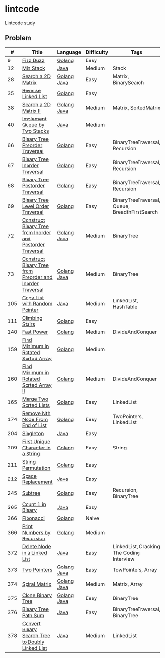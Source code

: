 # lintcode
Lintcode study

## Problem
|#|Title|Language|Difficulty|Tags|
|-|-----|--------|----------|----|
|9|[Fizz Buzz](http://www.lintcode.com/en/problem/fizz-buzz/)|[Golang](https://github.com/ZacharyChang/lintcode/tree/master/problem/009.fizz-buzz)|Easy|
|12|[Min Stack](http://www.lintcode.com/en/problem/min-stack/)|[Java](https://github.com/ZacharyChang/lintcode/tree/master/problem/012.min-stack)|Medium|Stack
|28|[Search a 2D Matrix](http://www.lintcode.com/en/problem/search-a-2d-matrix/)|[Golang](https://github.com/ZacharyChang/lintcode/tree/master/problem/028.search-a-2d-matrix/solution.go) [Java](https://github.com/ZacharyChang/lintcode/tree/master/problem/028.search-a-2d-matrix/Solution.java)|Easy|Matrix, BinarySearch
|35|[Reverse Linked List](http://www.lintcode.com/en/problem/reverse-linked-list/)|[Golang](https://github.com/ZacharyChang/lintcode/tree/master/problem/035.reverse-linked-list)|Easy|
|38|[Search a 2D Matrix II](https://www.lintcode.com/en/problem/search-a-2d-matrix-ii/)|[Golang](https://github.com/ZacharyChang/lintcode/tree/master/problem/038.search-a-2d-matrix-ii/solution.go) [Java](https://github.com/ZacharyChang/lintcode/tree/master/problem/038.search-a-2d-matrix-ii/Solution.java)|Medium|Matrix, SortedMatrix|
|40|[Implement Queue by Two Stacks](https://www.lintcode.com/en/problem/implement-queue-by-two-stacks/)|[Java](https://github.com/ZacharyChang/lintcode/tree/master/problem/040.implement-queue-by-two-stacks)|Medium|
|66|[Binary Tree Preorder Traversal](https://www.lintcode.com/en/problem/binary-tree-preorder-traversal/)|[Golang](https://github.com/ZacharyChang/lintcode/tree/master/problem/066.binary-tree-preorder-traversal)|Easy|BinaryTreeTraversal, Recursion|
|67|[Binary Tree Inorder Traversal](https://www.lintcode.com/en/problem/binary-tree-inorder-traversal/)|[Golang](https://github.com/ZacharyChang/lintcode/tree/master/problem/067.binary-tree-inorder-traversal)|Easy|BinaryTreeTraversal, Recursion|
|68|[Binary Tree Postorder Traversal](https://www.lintcode.com/en/problem/binary-tree-postorder-traversal/)|[Golang](https://github.com/ZacharyChang/lintcode/tree/master/problem/068.binary-tree-postorder-traversal)|Easy|BinaryTreeTraversal, Recursion|
|69|[Binary Tree Level Order Traversal](https://www.lintcode.com/en/problem/binary-tree-level-order-traversal/)|[Golang](https://github.com/ZacharyChang/lintcode/tree/master/problem/069.binary-tree-level-order-traversal)|Easy|BinaryTreeTraversal, Queue, BreadthFirstSearch|
|72|[Construct Binary Tree from Inorder and Postorder Traversal](https://www.lintcode.com/en/problem/construct-binary-tree-from-inorder-and-postorder-traversal/)|[Golang](https://github.com/ZacharyChang/lintcode/tree/master/problem/072.construct-binary-tree-from-inorder-and-postorder-traversal/solution.go) [Java](https://github.com/ZacharyChang/lintcode/tree/master/problem/072.construct-binary-tree-from-inorder-and-postorder-traversal/Solution.java)|Medium|BinaryTree|
|73|[Construct Binary Tree from Preorder and Inorder Traversal](https://www.lintcode.com/en/problem/construct-binary-tree-from-preorder-and-inorder-traversa/)|[Golang](https://github.com/ZacharyChang/lintcode/tree/master/problem/073.construct-binary-tree-from-preorder-and-inorder-traversal/solution.go) [Java](https://github.com/ZacharyChang/lintcode/tree/master/problem/073.construct-binary-tree-from-preorder-and-inorder-traversal/Solution.java)|Medium|BinaryTree|
|105|[Copy List with Random Pointer](http://www.lintcode.com/en/problem/copy-list-with-random-pointer/)|[Java](https://github.com/ZacharyChang/lintcode/tree/master/problem/105.copy-list-with-random-pointer)|Medium|LinkedList, HashTable
|111|[Climbing Stairs](http://www.lintcode.com/en/problem/climbing-stairs/)|[Golang](https://github.com/ZacharyChang/lintcode/tree/master/problem/111.climbing-stairs)|Easy|
|140|[Fast Power](http://www.lintcode.com/en/problem/fast-power/)|[Golang](https://github.com/ZacharyChang/lintcode/tree/master/problem/140.fast-power)|Medium|DivideAndConquer|
|159|[Find Minimum in Rotated Sorted Array](https://www.lintcode.com/en/problem/find-minimum-in-rotated-sorted-array/)|[Golang](https://github.com/ZacharyChang/lintcode/tree/master/problem/159.find-minimum-in-rotated-sorted-array)|Medium|
|160|[Find Minimum in Rotated Sorted Array II](https://www.lintcode.com/en/problem/find-minimum-in-rotated-sorted-array-ii/)|[Golang](https://github.com/ZacharyChang/lintcode/tree/master/problem/160.find-minimum-in-rotated-sorted-array-ii)|Medium|DivideAndConquer|
|165|[Merge Two Sorted Lists](https://www.lintcode.com/en/problem/merge-two-sorted-lists/)|[Golang](https://github.com/ZacharyChang/lintcode/tree/master/problem/165.merge-two-sorted-lists)|Easy|LinkedList|
|174|[Remove Nth Node From End of List](https://www.lintcode.com/en/problem/remove-nth-node-from-end-of-list/)|[Golang](https://github.com/ZacharyChang/lintcode/tree/master/problem/174.remove-nth-node-from-end-of-list)|Easy|TwoPointers, LinkedList|
|204|[Singleton](http://www.lintcode.com/en/problem/singleton/)|[Java](https://github.com/ZacharyChang/lintcode/tree/master/problem/204.singleton)|Easy|
|209|[First Unique Character in a String](http://www.lintcode.com/en/problem/first-unique-character-in-a-string/)|[Golang](https://github.com/ZacharyChang/lintcode/tree/master/problem/209.first-unique-character-in-a-string)|Easy|String|
|211|[String Permutation](http://www.lintcode.com/en/problem/string-permutation/)|[Golang](https://github.com/ZacharyChang/lintcode/tree/master/problem/211.string-permutation)|Easy|
|212|[Space Replacement](http://www.lintcode.com/en/problem/space-replacement/)|[Java](https://github.com/ZacharyChang/lintcode/tree/master/problem/212.space-replacement)|Easy|
|245|[Subtree](http://www.lintcode.com/en/problem/subtree/)|[Golang](https://github.com/ZacharyChang/lintcode/tree/master/problem/245.subtree)|Easy|Recursion, BinaryTree
|365|[Count 1 in Binary](http://www.lintcode.com/en/problem/count-1-in-binary/)|[Java](https://github.com/ZacharyChang/lintcode/tree/master/problem/365.count-one-in-binary)|Easy|
|366|[Fibonacci](http://www.lintcode.com/en/problem/fibonacci/)|[Golang](https://github.com/ZacharyChang/lintcode/tree/master/problem/366.fibonacci)|Naive|
|366|[Print Numbers by Recursion](http://www.lintcode.com/en/problem/print-numbers-by-recursion/)|[Golang](https://github.com/ZacharyChang/lintcode/tree/master/problem/371.print-numbers-by-recursion)|Medium|
|372|[Delete Node in a Linked List](http://www.lintcode.com/en/problem/delete-node-in-a-linked-list/)|[Java](https://github.com/ZacharyChang/lintcode/tree/master/problem/372.delete-node-in-a-linked-list/Solution.java)|Easy|LinkedList, Cracking The Coding Interview|
|373|[Two Pointers](http://www.lintcode.com/en/problem/partition-array-by-odd-and-even/)|[Golang](https://github.com/ZacharyChang/lintcode/tree/master/problem/373.partition-array-by-odd-and-even/solution.go) [Java](https://github.com/ZacharyChang/lintcode/tree/master/problem/373.partition-array-by-odd-and-even/Solution.java)|Easy|TowPointers, Array|
|374|[Spiral Matrix](http://www.lintcode.com/en/problem/spiral-matrix/)|[Golang](https://github.com/ZacharyChang/lintcode/tree/master/problem/374.spiral-matrix/solution.go) [Java](https://github.com/ZacharyChang/lintcode/tree/master/problem/374.spiral-matrix/Solution.java)|Medium|Matrix, Array|
|375|[Clone Binary Tree](http://www.lintcode.com/en/problem/clone-binary-tree/)|[Golang](https://github.com/ZacharyChang/lintcode/tree/master/problem/375.clone-binary-tree/solution.go) [Java](https://github.com/ZacharyChang/lintcode/tree/master/problem/375.clone-binary-tree/Solution.java)|Easy|BinaryTree|
|376|[Binary Tree Path Sum](http://www.lintcode.com/en/problem/binary-tree-path-sum/)|[Java](https://github.com/ZacharyChang/lintcode/tree/master/problem/376.binary-tree-path-sum/Solution.java)|Easy|BinaryTreeTraversal, BinaryTree|
|378|[Convert Binary Search Tree to Doubly Linked List](http://www.lintcode.com/en/problem/convert-binary-search-tree-to-doubly-linked-list/)|[Java](https://github.com/ZacharyChang/lintcode/tree/master/problem/378.convert-binary-search-tree-to-doubly-linked-list)|Medium|LinkedList|